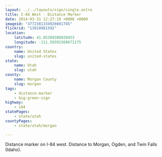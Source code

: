 ```yaml
---
layout: ../../layouts/sign/single.astro
title: I-84 West - Distance Marker
date: 2014-03-31 12:27:19 +0000 +0000
imageid: "3772381334926601745"
flickrid: "13918981592"
location:
    latitude: 41.05389388920453
    longitude: -111.59391569671175
country:
    name: United States
    slug: united-states
state:
    name: Utah
    slug: utah
county:
    name: Morgan County
    slug: morgan
tags:
    - distance-marker
    - big-green-sign
highway:
    - i84
statePages:
    - state/utah
countyPages:
    - state/utah/morgan

---
```

Distance marker on I-84 west.  Distance to Morgan, Ogden, and Twin Falls (Idaho).